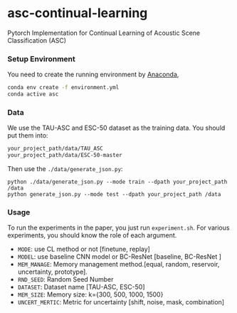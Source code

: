 # asc-continual-learning

Pytorch Implementation for Continual Learning of Acoustic Scene Classification (ASC)

### Setup Environment

You need to create the running environment by [Anaconda](https://www.anaconda.com/),

```bash
conda env create -f environment.yml
conda active asc
```

### Data

We use the TAU-ASC and ESC-50 dataset as the training data.
You should put them into:

```bash
your_project_path/data/TAU_ASC
your_project_path/data/ESC-50-master
```

Then use the `./data/generate_json.py`:

```bath
python ./data/generate_json.py --mode train --dpath your_project_path /data
python generate_json.py --mode test --dpath your_project_path /data
```

### Usage

To run the experiments in the paper, you just run `experiment.sh`.
For various experiments, you should know the role of each argument.

- `MODE`: use CL method or not [finetune, replay]
- `MODEL`: use baseline CNN model or BC-ResNet  [baseline, BC-ResNet ]
- `MEM_MANAGE`: Memory management method.[equal, random, reservoir, uncertainty, prototype].
- `RND_SEED`: Random Seed Number
- `DATASET`: Dataset name [TAU-ASC, ESC-50]
- `MEM_SIZE`: Memory size: k={300, 500, 1000, 1500}
- `UNCERT_MERTIC`: Metric for uncertainty [shift, noise, mask, combination]
